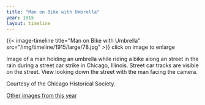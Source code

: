 ```yaml
---
title: "Man on Bike with Umbrella"
year: 1915
layout: timeline
---
```


{{< image-timeline title="Man on Bike with Umbrella" src="/img/timeline/1915/large/78.jpg" >}}
click on image to enlarge

Image of a man holding an umbrella while riding a bike along an street in the rain during a street car strike in Chicago, Illinois. Street car tracks are visible on the street. View looking down the street with the man facing the camera. 

Courtesy of the Chicago Historical Society.  

[Other images from this year](/historical/timeline/1915)